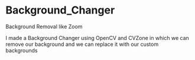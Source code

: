 # Background_Changer
Background Removal like Zoom

I made a Background Changer using OpenCV and CVZone in which we can remove our background and we can replace it with our custom backgrounds
